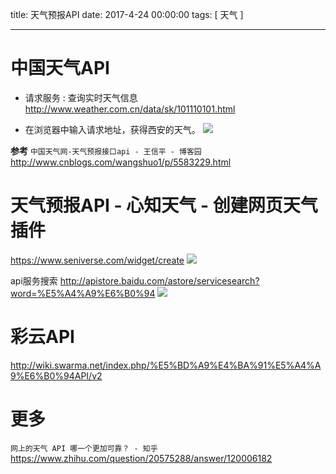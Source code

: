 title: 天气预报API
date: 2017-4-24 00:00:00
tags: [ 天气 ]


---


# 中国天气API
- 请求服务 : 查询实时天气信息
http://www.weather.com.cn/data/sk/101110101.html


- 在浏览器中输入请求地址，获得西安的天气。
![]( http://images.cnblogs.com/cnblogs_com/wangshuo1/839574/o_QQ%e6%88%aa%e5%9b%be20160614105012.png)


**参考**
`中国天气网-天气预报接口api - 王信平 - 博客园`
http://www.cnblogs.com/wangshuo1/p/5583229.html



# 天气预报API - 心知天气 - 创建网页天气插件
https://www.seniverse.com/widget/create
![](http://7xnbs3.com1.z0.glb.clouddn.com/17-8-12/80260431.jpg)



api服务搜索
http://apistore.baidu.com/astore/servicesearch?word=%E5%A4%A9%E6%B0%94
![](http://7xnbs3.com1.z0.glb.clouddn.com/17-8-12/57247185.jpg)
  # 彩云API
http://wiki.swarma.net/index.php/%E5%BD%A9%E4%BA%91%E5%A4%A9%E6%B0%94API/v2


# 更多
`网上的天气 API 哪一个更加可靠？ - 知乎`
https://www.zhihu.com/question/20575288/answer/120006182



